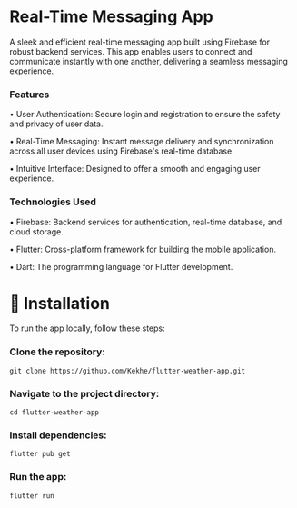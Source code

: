 # **Real-Time Messaging App**
A sleek and efficient real-time messaging app built using Firebase for robust backend services. This app enables users to connect and communicate instantly with one another, delivering a seamless messaging experience.

### **Features**

• User Authentication: Secure login and registration to ensure the safety and privacy of user data.

• Real-Time Messaging: Instant message delivery and synchronization across all user devices using Firebase's real-time database.

• Intuitive Interface: Designed to offer a smooth and engaging user experience.

### **Technologies Used**

• Firebase: Backend services for authentication, real-time database, and cloud storage.

• Flutter: Cross-platform framework for building the mobile application.

• Dart: The programming language for Flutter development.

# 🔧 Installation
To run the app locally, follow these steps:

### Clone the repository:

    git clone https://github.com/Kekhe/flutter-weather-app.git
    
### Navigate to the project directory:

    cd flutter-weather-app
    
### Install dependencies:

    flutter pub get
    
### Run the app:

    flutter run
